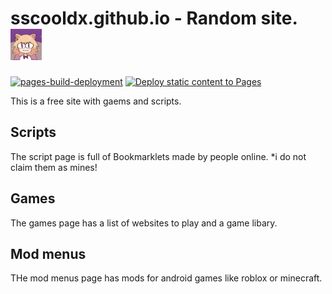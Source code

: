 # sscooldx.github.io - Random site. <img src="/Assets/62b2e13ee2994086327356a18e6c5fc2.png" height="50" width="50">
[![pages-build-deployment](https://github.com/sscooldx/sscooldx.github.io/actions/workflows/pages/pages-build-deployment/badge.svg)](https://github.com/sscooldx/sscooldx.github.io/actions/workflows/pages/pages-build-deployment) [![Deploy static content to Pages](https://github.com/sscooldx/sscooldx.github.io/actions/workflows/static.yml/badge.svg)](https://github.com/sscooldx/sscooldx.github.io/actions/workflows/static.yml)

<p>This is a free site with gaems and scripts.</p>

## Scripts
The script page is full of Bookmarklets made by people online. *i do not claim them as mines!

## Games
The games page has a list of websites to play and a game libary.

## Mod menus
THe mod menus page has mods for android games like roblox or minecraft.

